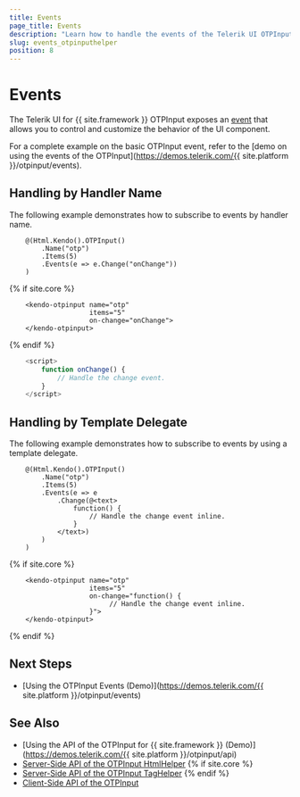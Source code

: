 ```yaml
---
title: Events
page_title: Events
description: "Learn how to handle the events of the Telerik UI OTPInput component for {{ site.framework }}."
slug: events_otpinputhelper
position: 8
---
```


# Events

The Telerik UI for {{ site.framework }} OTPInput exposes an [event](/api/kendo.mvc.ui.fluent/otpinputeventbuilder) that allows you to control and customize the behavior of the UI component.

For a complete example on the basic OTPInput event, refer to the [demo on using the events of the OTPInput](https://demos.telerik.com/{{ site.platform }}/otpinput/events).

## Handling by Handler Name

The following example demonstrates how to subscribe to events by handler name.

```HtmlHelper
    @(Html.Kendo().OTPInput()
        .Name("otp")
        .Items(5)
        .Events(e => e.Change("onChange"))
    )
```
{% if site.core %}
```TagHelper
    <kendo-otpinput name="otp"
                    items="5"
                    on-change="onChange">
    </kendo-otpinput>
```
{% endif %}
```JavaScript
    <script>
        function onChange() {
            // Handle the change event.
        }
    </script>
```

## Handling by Template Delegate

The following example demonstrates how to subscribe to events by using a template delegate.


```HtmlHelper
    @(Html.Kendo().OTPInput()
        .Name("otp")
        .Items(5)
        .Events(e => e
            .Change(@<text>
                function() {
                    // Handle the change event inline.
                }
            </text>)
        )
    )
```
{% if site.core %}
```TagHelper
    <kendo-otpinput name="otp"
                    items="5"
                    on-change="function() {
                         // Handle the change event inline.
                    }">
    </kendo-otpinput>
```
{% endif %}

## Next Steps

* [Using the OTPInput Events (Demo)](https://demos.telerik.com/{{ site.platform }}/otpinput/events)

## See Also

* [Using the API of the OTPInput for {{ site.framework }} (Demo)](https://demos.telerik.com/{{ site.platform }}/otpinput/api)
* [Server-Side API of the OTPInput HtmlHelper](/api/otpinput)
{% if site.core %}
* [Server-Side API of the OTPInput TagHelper](/api/taghelpers/otpinput)
{% endif %}
* [Client-Side API of the OTPInput](https://docs.telerik.com/kendo-ui/api/javascript/ui/otpinput)